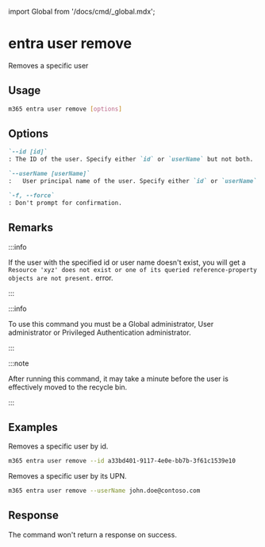 <!-- DISCLAIMER: All secrets, passwords, and sensitive values in this document are examples only and not real credentials. -->
import Global from '/docs/cmd/_global.mdx';

# entra user remove

Removes a specific user

## Usage

```sh
m365 entra user remove [options]
```

## Options

```md definition-list
`--id [id]`
: The ID of the user. Specify either `id` or `userName` but not both.

`--userName [userName]`
:	User principal name of the user. Specify either `id` or `userName` but not both.

`-f, --force`
: Don't prompt for confirmation.
```

<Global />

## Remarks

:::info

If the user with the specified id or user name doesn't exist, you will get a `Resource 'xyz' does not exist or one of its queried reference-property objects are not present.` error.

:::

:::info

To use this command you must be a Global administrator, User administrator or Privileged Authentication administrator.

:::

:::note

After running this command, it may take a minute before the user is effectively moved to the recycle bin.

:::

## Examples

Removes a specific user by id.

```sh
m365 entra user remove --id a33bd401-9117-4e0e-bb7b-3f61c1539e10
```

Removes a specific user by its UPN.

```sh
m365 entra user remove --userName john.doe@contoso.com
```

## Response

The command won't return a response on success.
